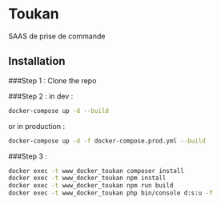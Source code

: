 # Toukan

SAAS de prise de commande
## Installation

###Step 1 : 
Clone the repo

###Step 2 :
in dev :
```bash
docker-compose up -d --build
```
or in production :
```bash
docker-compose up -d -f docker-compose.prod.yml --build
```

###Step 3 :
```bash
docker exec -t www_docker_toukan composer install
docker exec -t www_docker_toukan npm install
docker exec -t www_docker_toukan npm run build
docker exec -t www_docker_toukan php bin/console d:s:u -f
```